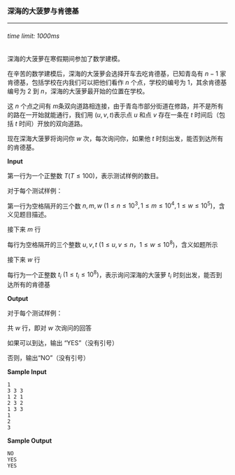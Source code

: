 ### 深海的大菠萝与肯德基

*****

###### time limit: 1000ms

深海的大菠萝在寒假期间参加了数学建模。

在辛苦的数学建模后，深海的大菠萝会选择开车去吃肯德基，已知青岛有 $n - 1$ 家肯德基，包括学校在内我们可以把他们看作 $n$ 个点，学校的编号为 $1$，其余肯德基编号为 $2$ 到 $n$，深海的大菠萝最开始的位置在学校。

这 $n​$ 个点之间有 $m​$ 条双向道路相连接，由于青岛市部分街道在修路，并不是所有的路在一开始就能通行，我们用 $(u, v, t)​$ 表示点 $u​$ 和点 $v​$ 存在一条在 $t​$ 时间后（包括 $t​$ 时间）开放的双向道路。

现在深海大菠萝将询问你 $w$ 次，每次询问你，如果他 $t$ 时刻出发，能否到达所有的肯德基。



**Input**

第一行为一个正整数 $T(T \leq 100)$，表示测试样例的数目。

对于每个测试样例：

第一行为空格隔开的三个数 $n, m,w\ (1 \leq n \leq 10^3, 1 \leq m \leq 10^4, 1\leq w \leq 10^5)​$，含义见题目描述。

接下来 $m$ 行

每行为空格隔开的三个整数 $u, v, t\ (1 \leq u, v\leq n，1\leq w \leq 10^8)$，含义如题所示

接下来 $w$ 行

每行为一个正整数 $t_i\ (1 \leq t_i \leq10^8)$，表示询问深海的大菠萝 $t_i$ 时刻出发，能否到达所有的肯德基



**Output**

对于每个测试样例：

共 $w$ 行，即对 $w$ 次询问的回答

如果可以到达，输出 “YES”（没有引号）

否则，输出“NO”（没有引号）



**Sample Input**

```
1
3 3 3
1 2 1
2 3 2
1 3 3
1
2
3
```



**Sample Output**

```
NO
YES
YES
```











